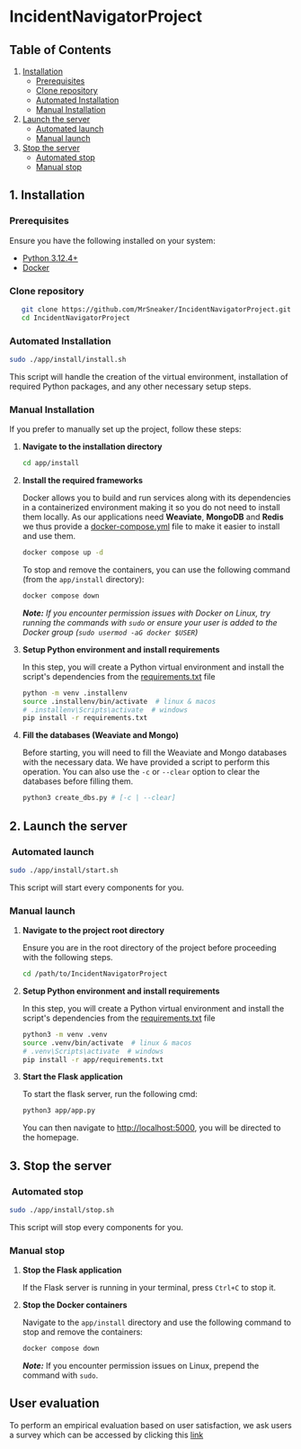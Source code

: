 # IncidentNavigatorProject

## Table of Contents

1. [Installation](#1-installation)
   - [Prerequisites](#prerequisites)
   - [Clone repository](#clone-repository)
   - [Automated Installation](#automated-installation)
   - [Manual Installation](#manual-installation)
2. [Launch the server](#2-launch-the-server)
   - [Automated launch](#automated-launch)
   - [Manual launch](#manual-launch)
3. [Stop the server](#3-stop-the-server)
   - [Automated stop](#automated-stop)
   - [Manual stop](#manual-stop)

## 1. Installation

### Prerequisites

Ensure you have the following installed on your system:

- [Python 3.12.4+](https://www.python.org/downloads/)
- [Docker](https://www.docker.com/)

### Clone repository

```bash
   git clone https://github.com/MrSneaker/IncidentNavigatorProject.git
   cd IncidentNavigatorProject
```

### Automated Installation

   ```bash
   sudo ./app/install/install.sh
   ```

   This script will handle the creation of the virtual environment, installation of required Python packages, and any other necessary setup steps.

### Manual Installation

If you prefer to manually set up the project, follow these steps:

1. **Navigate to the installation directory**

   ```bash
   cd app/install
   ```

2. **Install the required frameworks**

   Docker allows you to build and run services along with its dependencies in a containerized environment making it so you do not need to install them locally. As our applications need **Weaviate**, **MongoDB** and **Redis** we thus provide a [docker-compose.yml](app/install/docker-compose.yml) file to make it easier to install and use them.

   ```bash
   docker compose up -d
   ```

   To stop and remove the containers, you can use the following command (from the `app/install` directory):

   ```bash
   docker compose down
   ```

   ***Note:***
   *If you encounter permission issues with Docker on Linux, try running the commands with `sudo` or ensure your user is added to the Docker group (`sudo usermod -aG docker $USER`)*

3. **Setup Python environment and install requirements**

   In this step, you will create a Python virtual environment and install the script's dependencies from the [requirements.txt](app/install/requirements.txt) file

   ```bash
   python -m venv .installenv
   source .installenv/bin/activate  # linux & macos
   # .installenv\Scripts\activate  # windows
   pip install -r requirements.txt
   ```

4. **Fill the databases (Weaviate and Mongo)**

   Before starting, you will need to fill the Weaviate and Mongo databases with the necessary data. We have provided a script to perform this operation. You can also use the `-c` or `--clear` option to clear the databases before filling them.

   ```bash
   python3 create_dbs.py # [-c | --clear]
   ```

## 2. Launch the server

###  Automated launch

   ```bash
   sudo ./app/install/start.sh
   ```

   This script will start every components for you.

### Manual launch

1. **Navigate to the project root directory**

   Ensure you are in the root directory of the project before proceeding with the following steps.

   ```bash
   cd /path/to/IncidentNavigatorProject
   ```

2. **Setup Python environment and install requirements**

   In this step, you will create a Python virtual environment and install the script's dependencies from the [requirements.txt](app/requirements.txt) file

   ```bash
   python3 -m venv .venv
   source .venv/bin/activate  # linux & macos
   # .venv\Scripts\activate  # windows
   pip install -r app/requirements.txt
   ```

3. **Start the Flask application**

   To start the flask server, run the following cmd:

   ```bash
   python3 app/app.py
   ```

   You can then navigate to [http://localhost:5000](http://localhost:5000), you will be directed to the homepage.

## 3. Stop the server

###  Automated stop

   ```bash
   sudo ./app/install/stop.sh
   ```

   This script will stop every components for you.

### Manual stop

1. **Stop the Flask application**

   If the Flask server is running in your terminal, press `Ctrl+C` to stop it.

2. **Stop the Docker containers**

   Navigate to the `app/install` directory and use the following command to stop and remove the containers:

   ```bash
   docker compose down
   ```

   ***Note:*** If you encounter permission issues on Linux, prepend the command with `sudo`.

## User evaluation

To perform an empirical evaluation based on user satisfaction, we ask users a survey which can be accessed by clicking this [link](https://docs.google.com/forms/d/e/1FAIpQLSeJjsLwA0piXQqG0LpePXWf8MYUIZXKDx7mvkezLxrdCmWIYQ/viewform?usp=header)
